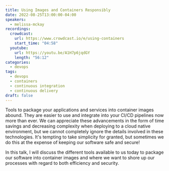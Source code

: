 ```yaml
---
title: Using Images and Containers Responsibly
date: 2022-08-25T13:00:00-04:00
speakers:
  - melissa-mckay
recordings:
  crowdcast:
    url: https://www.crowdcast.io/e/using-containers
    start_time: "04:58"
  youtube:
    url: https://youtu.be/A1H7p6jqdGY
    length: "56:12"
categories:
  - devops
tags:
  - devops
  - containers
  - continuous integration
  - continuous delivery
draft: false
---
```


Tools to package your applications and services into container images abound. They are easier to use and integrate into your CI/CD pipelines now more than ever. We can appreciate these advancements in the form of time savings and decreasing complexity when deploying to a cloud native environment, but we cannot completely ignore the details involved in these technologies. It's tempting to take simplicity for granted, but sometimes we do this at the expense of keeping our software safe and secure!

In this talk, I will discuss the different tools available to us today to package our software into container images and where we want to shore up our processes with regard to both efficiency and security.
